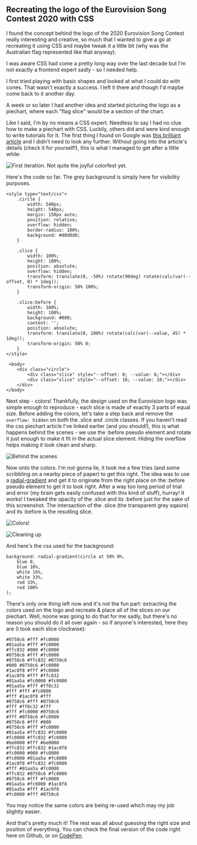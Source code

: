 ## Recreating the logo of the Eurovision Song Contest 2020 with CSS

I found the concept behind the logo of the 2020 Eurovision Song Contest really interesting and creative, so much that I wanted to give a go at recreating it using CSS and maybe tweak it a little bit (why was the Australian flag represented like that anyway).

I was aware CSS had come a pretty long way over the last decade but I'm not exactly a frontend expert sadly - so I needed help.

I first tried playing with basic shapes and looked at what I could do with cones. That wasn't exactly a success. I left it there and though I'd maybe come back to it another day.

A week or so later I had another idea and started picturing the logo as a piechart, where each "flag slice" would be a section of the chart.

Like I said, I'm by no means a CSS expert. Needless to say I had no clue how to make a piechart with CSS. Luckily, others did and were kind enough to write tutorials for it. The first thing I found on Google was [this brilliant article](https://codeburst.io/how-to-pure-css-pie-charts-w-css-variables-38287aea161e) and I didn't need to look any further. Without going into the article's details (check it for yourself!), this is what I managed to get after a little while:

![First iteration. Not quite the joyful colorfest yet.](https://github.com/corentindautreme/esc-countryslices/blob/master/screenshots/001.png)

Here's the code so far. The grey background is simply here for visibility purposes.

```
<style type="text/css">
	.circle {
		width: 540px;
		height: 540px;
		margin: 150px auto;
		position: relative;
		overflow: hidden;
		border-radius: 100%;
		background: #d0d0d0;
	}

	.slice {
		width: 100%;
		height: 100%;
		position: absolute;
		overflow: hidden;
		transform: translate(0, -50%) rotate(90deg) rotate(calc(var(--offset, 0) * 1deg));
		transform-origin: 50% 100%;
	}

	.slice:before {
		width: 100%;
		height: 100%;
		background: #000;
		content: '';
		position: absolute;
		transform: translate(0, 100%) rotate(calc(var(--value, 45) * 1deg));
		transform-origin: 50% 0;
	}
</style>

 <body>
 	<div class="circle">
		<div class="slice" style="--offset: 0; --value: 6;"></div>
		<div class="slice" style="--offset: 16; --value: 18;"></div>
	</div>
</body>
```

Next step - colors! Thankfully, the design used on the Eurovision logo was simple enough to reproduce - each slice is made of exactly 3 parts of equal size.
Before adding the colors, let's take a step back and remove the `overflow: hidden` on both the .slice and .circle classes. If you haven't read the css piechart article I've linked earlier (and you should!), this is what happens behind the scenes - we use the :before pseudo element and rotate it just enough to make it fit in the actual slice element. Hiding the overflow helps making it look clean and sharp.

![Behind the scenes](https://github.com/corentindautreme/esc-countryslices/blob/master/screenshots/002.png)

Now onto the colors. I'm not gonna lie, it took me a few tries (and some scribbling on a nearby piece of paper) to get this right. The idea was to use a [radial-gradient](https://developer.mozilla.org/fr/docs/Web/CSS/radial-gradient) and get it to originate from the right place on the :before pseudo element to get it to look right. After a way too long period of trial and error (my brain gets easily confused with this kind of stuff), hurray! It works! I tweaked the opacity of the .slice and its :before just for the sake of this screenshot. The intersaction of the .slice (the transparent grey sqaure) and its :before is the resutling slice.

![Colors!](https://github.com/corentindautreme/esc-countryslices/blob/master/screenshots/003.png)

![Cleaning up](https://github.com/corentindautreme/esc-countryslices/blob/master/screenshots/004.png)

And here's the css used for the background:

```
background: radial-gradient(circle at 50% 0%,
	blue 0,
	blue 16%,
	white 16%,
	white 33%,
	red 33%,
	red 100%
);
```

There's only one thing left now and it's not the fun part: extracting the colors used on the logo and recreate & place all of the slices on our piechart. Well, noone was going to do that for me sadly, but there's no reason you should do it all over again - so if anyone's interested, here they are (I took each slice clockwise):

```
#0750c6 #fff #fc0000
#01aa5a #fff #fc0000
#ffc832 #000 #fc0000
#0750c6 #fff #fc0000
#0750c6 #ffc832 #0750c6
#000 #0750c6 #fc0000
#1ac0f8 #fff #fc0000
#1ac0f8 #fff #ffc832
#01aa5a #fc0000 #fc0000
#01aa5a #fff #ff8c32
#fff #fff #fc0000
#fff #1ac0f8 #fff
#0750c6 #fff #0750c6
#fff #ff8c32 #fff
#fff #fc0000 #0750c6
#fff #0750c6 #fc0000
#0750c6 #fff #000
#0750c6 #fff #fc0000
#01aa5a #ffc832 #fc0000
#fc0000 #ffc832 #fc0000
#be0000 #fff #be0000
#ffc832 #ffc832 #1ac0f8
#fc0000 #000 #fc0000
#fc0000 #01aa5a #fc0000
#1ac0f8 #ffc832 #fc0000
#fff #01aa5a #fc0000
#ffc832 #0750c6 #fc0000
#0750c6 #fff #fc0000
#01aa5a #fc0000 #1ac0f8
#01aa5a #fff #1ac0f8
#fc0000 #fff #0750c6
```

You may notice the same colors are being re-used which may my job slightly easier.

And that's pretty much it! The rest was all about guessing the right size and position of everything. You can check the final version of the code right here on Github, or on [CodePen](https://codepen.io/Co_is_tired_of_his_username_being_taken/pen/PowpmVe).